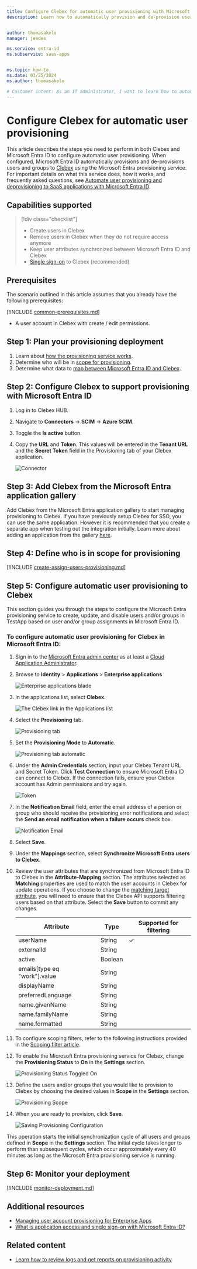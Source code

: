 ```yaml
---
title: Configure Clebex for automatic user provisioning with Microsoft Entra ID
description: Learn how to automatically provision and de-provision user accounts from Microsoft Entra ID to Clebex.


author: thomasakelo
manager: jeedes

ms.service: entra-id
ms.subservice: saas-apps


ms.topic: how-to
ms.date: 03/25/2024
ms.author: thomasakelo

# Customer intent: As an IT administrator, I want to learn how to automatically provision and deprovision user accounts from Microsoft Entra ID to Clebex so that I can streamline the user management process and ensure that users have the appropriate access to Clebex.
---
```


# Configure Clebex for automatic user provisioning

This article describes the steps you need to perform in both Clebex and Microsoft Entra ID to configure automatic user provisioning. When configured, Microsoft Entra ID automatically provisions and de-provisions users and groups to [Clebex](https://www.clebex.com/en/index.html) using the Microsoft Entra provisioning service. For important details on what this service does, how it works, and frequently asked questions, see [Automate user provisioning and deprovisioning to SaaS applications with Microsoft Entra ID](~/identity/app-provisioning/user-provisioning.md). 


## Capabilities supported
> [!div class="checklist"]
> * Create users in Clebex
> * Remove users in Clebex when they do not require access anymore
> * Keep user attributes synchronized between Microsoft Entra ID and Clebex
> * [Single sign-on](./clebex-tutorial.md) to Clebex (recommended)

## Prerequisites

The scenario outlined in this article assumes that you already have the following prerequisites:

[!INCLUDE [common-prerequisites.md](~/identity/saas-apps/includes/common-prerequisites.md)]
* A user account in Clebex with create / edit permissions.

## Step 1: Plan your provisioning deployment
1. Learn about [how the provisioning service works](~/identity/app-provisioning/user-provisioning.md).
2. Determine who will be in [scope for provisioning](~/identity/app-provisioning/define-conditional-rules-for-provisioning-user-accounts.md).
3. Determine what data to [map between Microsoft Entra ID and Clebex](~/identity/app-provisioning/customize-application-attributes.md). 

<a name='step-2-configure-clebex-to-support-provisioning-with-azure-ad'></a>

## Step 2: Configure Clebex to support provisioning with Microsoft Entra ID

1. Log in to Clebex HUB.

2. Navigate to **Connectors** -> **SCIM** -> **Azure SCIM**.

3. Toggle the **Is active** button.

4. Copy the **URL** and **Token**. This values will be entered in the **Tenant URL** and the **Secret Token** field in the Provisioning tab of your Clebex application.

	![Connector](media/clebex-provisioning-tutorial/url.png)

<a name='step-3-add-clebex-from-the-azure-ad-application-gallery'></a>

## Step 3: Add Clebex from the Microsoft Entra application gallery

Add Clebex from the Microsoft Entra application gallery to start managing provisioning to Clebex. If you have previously setup Clebex for SSO, you can use the same application. However it is recommended that you create a separate app when testing out the integration initially. Learn more about adding an application from the gallery [here](~/identity/enterprise-apps/add-application-portal.md). 

## Step 4: Define who is in scope for provisioning 

[!INCLUDE [create-assign-users-provisioning.md](~/identity/saas-apps/includes/create-assign-users-provisioning.md)]

## Step 5: Configure automatic user provisioning to Clebex 

This section guides you through the steps to configure the Microsoft Entra provisioning service to create, update, and disable users and/or groups in TestApp based on user and/or group assignments in Microsoft Entra ID.

<a name='to-configure-automatic-user-provisioning-for-clebex-in-azure-ad'></a>

### To configure automatic user provisioning for Clebex in Microsoft Entra ID:

1. Sign in to the [Microsoft Entra admin center](https://entra.microsoft.com) as at least a [Cloud Application Administrator](~/identity/role-based-access-control/permissions-reference.md#cloud-application-administrator).
1. Browse to **Identity** > **Applications** > **Enterprise applications**

	![Enterprise applications blade](common/enterprise-applications.png)

1. In the applications list, select **Clebex**.

	![The Clebex link in the Applications list](common/all-applications.png)

1. Select the **Provisioning** tab.

	![Provisioning tab](common/provisioning.png)

1. Set the **Provisioning Mode** to **Automatic**.

	![Provisioning tab automatic](common/provisioning-automatic.png)

1. Under the **Admin Credentials** section, input your Clebex Tenant URL and Secret Token. Click **Test Connection** to ensure Microsoft Entra ID can connect to Clebex. If the connection fails, ensure your Clebex account has Admin permissions and try again.

 	![Token](common/provisioning-testconnection-tenanturltoken.png)

1. In the **Notification Email** field, enter the email address of a person or group who should receive the provisioning error notifications and select the **Send an email notification when a failure occurs** check box.

	![Notification Email](common/provisioning-notification-email.png)

1. Select **Save**.

1. Under the **Mappings** section, select **Synchronize Microsoft Entra users to Clebex**.

1. Review the user attributes that are synchronized from Microsoft Entra ID to Clebex in the **Attribute-Mapping** section. The attributes selected as **Matching** properties are used to match the user accounts in Clebex for update operations. If you choose to change the [matching target attribute](~/identity/app-provisioning/customize-application-attributes.md), you will need to ensure that the Clebex API supports filtering users based on that attribute. Select the **Save** button to commit any changes.

   |Attribute|Type|Supported for filtering|
   |---|---|---|
   |userName|String|&check;|
   |externalId|String|
   |active|Boolean|
   |emails[type eq "work"].value|String|
   |displayName|String|
   |preferredLanguage|String|
   |name.givenName|String|
   |name.familyName|String|
   |name.formatted|String|

1. To configure scoping filters, refer to the following instructions provided in the [Scoping filter  article](~/identity/app-provisioning/define-conditional-rules-for-provisioning-user-accounts.md).

1. To enable the Microsoft Entra provisioning service for Clebex, change the **Provisioning Status** to **On** in the **Settings** section.

	![Provisioning Status Toggled On](common/provisioning-toggle-on.png)

1. Define the users and/or groups that you would like to provision to Clebex by choosing the desired values in **Scope** in the **Settings** section.

	![Provisioning Scope](common/provisioning-scope.png)

1. When you are ready to provision, click **Save**.

	![Saving Provisioning Configuration](common/provisioning-configuration-save.png)

This operation starts the initial synchronization cycle of all users and groups defined in **Scope** in the **Settings** section. The initial cycle takes longer to perform than subsequent cycles, which occur approximately every 40 minutes as long as the Microsoft Entra provisioning service is running. 

## Step 6: Monitor your deployment

[!INCLUDE [monitor-deployment.md](~/identity/saas-apps/includes/monitor-deployment.md)]

## Additional resources

* [Managing user account provisioning for Enterprise Apps](~/identity/app-provisioning/configure-automatic-user-provisioning-portal.md)
* [What is application access and single sign-on with Microsoft Entra ID?](~/identity/enterprise-apps/what-is-single-sign-on.md)

## Related content

* [Learn how to review logs and get reports on provisioning activity](~/identity/app-provisioning/check-status-user-account-provisioning.md)
